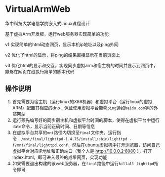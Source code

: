 # VirtualArmWeb
华中科技大学电信学院嵌入式Linux课程设计

基于虚拟Arm开发板，运行web服务器实现简单的功能

v1 实现简单的html动态网页，显示本机ip地址以及ping外网

v2 优化了html的显示，将ping的结果直接显示在当前页面上

v3 优化html的显示和交互，实现同步虚拟arm和宿主机的时间并显示到网页中，能够在网页在线执行简单的脚本代码

## 操作说明
1. 首先需要为宿主机（运行linux的X86机器）和虚拟平台（运行linux的虚拟ARM）配置其相应的dns，保证使用虚拟平台能够`ping`通如`baidu.com`等的外部网站
2. 运行预先编写好的同步宿主机和虚拟平台时间的脚本，使得在虚拟平台中运行`date`命令，显示当前正确时间、日期等信息
3. 在虚拟平台共享的`mnt`路径内切换至`final`文件夹，运行指令：`/mnt/final/lighttpd-1.4.75/install/sbin/lighttpd -f/mnt/final/lighttpd.conf`，然后在ubuntu虚拟机中打开浏览器，访问自己虚拟平台对应IP地址和正确端口（我个人是 http://10.0.0.2:8080 ），打开index.html，即可进入最终的成果网页，实现功能
4. 如果需要退出构建的该web服务器，在`final`路径中运行`killall lighttpd`指令即可